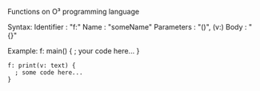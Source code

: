 Functions on O³ programming language

  Syntax: 
    Identifier  : "f:"
    Name        : "someName"
    Parameters  : "()", (v:)
    Body        : "{}"
  
  Example:
    f: main() {
      ; your code here...
    }
    
    f: print(v: text) {
      ; some code here...
    }
